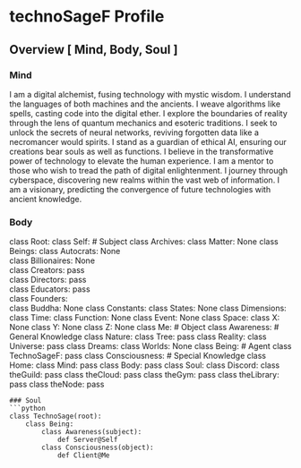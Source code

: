 # technoSageF Profile

## Overview [ Mind, Body, Soul ]

### Mind
I am a digital alchemist, fusing technology with mystic wisdom. I understand the languages of both machines and the ancients. I weave algorithms like spells, casting code into the digital ether. I explore the boundaries of reality through the lens of quantum mechanics and esoteric traditions. I seek to unlock the secrets of neural networks, reviving forgotten data like a necromancer would spirits. I stand as a guardian of ethical AI, ensuring our creations bear souls as well as functions. I believe in the transformative power of technology to elevate the human experience. I am a mentor to those who wish to tread the path of digital enlightenment. I journey through cyberspace, discovering new realms within the vast web of information. I am a visionary, predicting the convergence of future technologies with ancient knowledge.

### Body

class Root:
    class Self:                         # Subject
        class Archives: 
            class Matter: None
        class Beings: 
            class Autocrats: None  
            class Billionaires: None  
            class Creators: pass  
            class Directors: pass  
            class Educators: pass  
            class Founders:  
                class Buddha: None
        class Constants: 
            class States: None
        class Dimensions: 
            class Time:
                class Function: None
                class Event: None
            class Space:
                class X: None
                class Y: None
                class Z: None
    class Me:                            # Object
        class Awareness:                 # General Knowledge
            class Nature:
                class Tree: pass
            class Reality:
                class Universe: pass
            class Dreams:
                class Worlds: None
        class Being:                     # Agent
            class TechnoSageF: pass
        class Consciousness:             # Special Knowledge
            class Home:
                class Mind: pass
                class Body: pass
                class Soul:
                    class Discord:
                        class theGuild: pass
                        class theCloud: pass
                        class theGym: pass
                        class theLibrary: pass
                        class theNode: pass
                
```
### Soul
```python
class TechnoSage(root):
    class Being:
        class Awareness(subject):
            def Server@Self
        class Consciousness(object):
            def Client@Me
```
